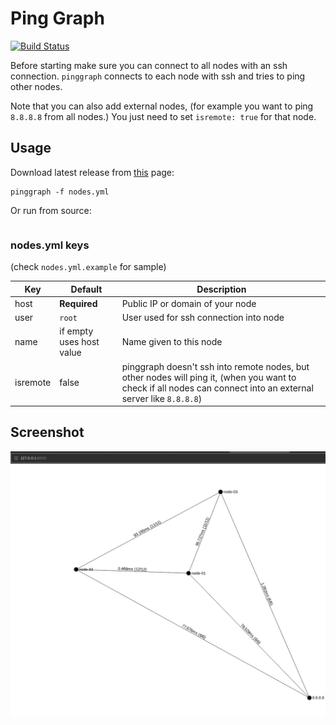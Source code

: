 # Ping Graph

[![Build Status](https://travis-ci.org/aliva/pinggraph.svg?branch=master)](https://travis-ci.org/aliva/pinggraph)

Before starting make sure you can connect to all nodes with an ssh connection. `pinggraph` connects to each node with ssh and tries to ping other nodes.

Note that you can also add external nodes, (for example you want to ping `8.8.8.8` from all nodes.) You just need to set `isremote: true` for that node.

## Usage

Download latest release from [this](https://github.com/aliva/pinggraph/releases/latest) page:

```
pinggraph -f nodes.yml
```

Or run from source:

```go run *.go -f nodes.yml
```

### nodes.yml keys

(check `nodes.yml.example` for sample)

| Key      | Default      | Description |
| ---      | ------------ | ----------- |
| host     | **Required** | Public IP or domain of your node |
| user     | `root`         | User used for ssh connection into node
| name     | if empty uses host value | Name given to this node |
| isremote | false        | pinggraph doesn't ssh into remote nodes, but other nodes will ping it, (when you want to check if all nodes can connect into an external server like `8.8.8.8`)

## Screenshot

![screenshot](/screenshot.png)
